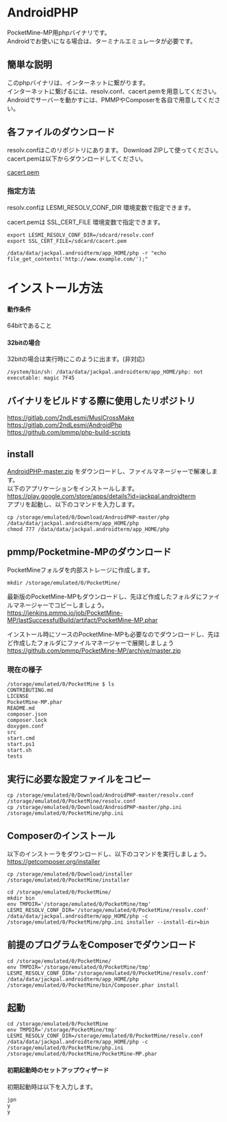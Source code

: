 # AndroidPHP
PocketMine-MP用phpバイナリです。<br />
Androidでお使いになる場合は、ターミナルエミュレータが必要です。<br />

## 簡単な説明
このphpバイナリは、インターネットに繋がります。  
インターネットに繋げるには、resolv.conf、cacert.pemを用意してください。  
Androidでサーバーを動かすには、PMMPやComposerを各自で用意してください。

## 各ファイルのダウンロード
resolv.confはこのリポジトリにあります。 Download ZIPして使ってください。  
cacert.pemは以下からダウンロードしてください。  
  
  
[cacert.pem](http://curl.haxx.se/ca/cacert.pem)  
  
  
### 指定方法
resolv.confは LESMI_RESOLV_CONF_DIR 環境変数で指定できます。  
  
cacert.pemは SSL_CERT_FILE 環境変数で指定できます。
```
export LESMI_RESOLV_CONF_DIR=/sdcard/resolv.conf
export SSL_CERT_FILE=/sdcard/cacert.pem

/data/data/jackpal.androidterm/app_HOME/php -r "echo file_get_contents('http://www.example.com/');"
```

# インストール方法

#### 動作条件
64bitであること<br />
#### 32bitの場合
32bitの場合は実行時にこのように出ます。(非対応)
```
/system/bin/sh: /data/data/jackpal.androidterm/app_HOME/php: not executable: magic 7F45
```
## バイナリをビルドする際に使用したリポジトリ
https://gitlab.com/2ndLesmi/MuslCrossMake <br />
https://gitlab.com/2ndLesmi/AndroidPhp <br />
https://github.com/pmmp/php-build-scripts <br />

## install
[AndroidPHP-master.zip](https://github.com/DaisukeDaisuke/AndroidPHP/archive/master.zip)  をダウンロードし、ファイルマネージャーで解凍します。<br />
以下のアプリケーションをインストールします。<br />
https://play.google.com/store/apps/details?id=jackpal.androidterm <br />
アプリを起動し、以下のコマンドを入力します。<br />
```
cp /storage/emulated/0/Download/AndroidPHP-master/php /data/data/jackpal.androidterm/app_HOME/php
chmod 777 /data/data/jackpal.androidterm/app_HOME/php
```

## pmmp/Pocketmine-MPのダウンロード
PocketMineフォルダを内部ストレージに作成します。<br />
```
mkdir /storage/emulated/0/PocketMine/
```

最新版のPocketMine-MPもダウンロードし、先ほど作成したフォルダにファイルマネージャーでコピーしましょう。<br />
https://jenkins.pmmp.io/job/PocketMine-MP/lastSuccessfulBuild/artifact/PocketMine-MP.phar <br />

インストール時にソースのPocketMine-MPも必要なのでダウンロードし、先ほど作成したフォルダにファイルマネージャーで展開しましょう<br />
https://github.com/pmmp/PocketMine-MP/archive/master.zip <br />

### 現在の様子
```
/storage/emulated/0/PocketMine $ ls
CONTRIBUTING.md
LICENSE
PocketMine-MP.phar
README.md
composer.json
composer.lock
doxygen.conf
src
start.cmd
start.ps1
start.sh
tests
```

## 実行に必要な設定ファイルをコピー
```
cp /storage/emulated/0/Download/AndroidPHP-master/resolv.conf /storage/emulated/0/PocketMine/resolv.conf
cp /storage/emulated/0/Download/AndroidPHP-master/php.ini /storage/emulated/0/PocketMine/php.ini
```

## Composerのインストール
以下のインストーラをダウンロードし、以下のコマンドを実行しましょう。<br />
https://getcomposer.org/installer

```
cp /storage/emulated/0/Download/installer /storage/emulated/0/PocketMine/installer

cd /storage/emulated/0/PocketMine/
mkdir bin
env TMPDIR='/storage/emulated/0/PocketMine/tmp' LESMI_RESOLV_CONF_DIR='/storage/emulated/0/PocketMine/resolv.conf' /data/data/jackpal.androidterm/app_HOME/php -c /storage/emulated/0/PocketMine/php.ini installer --install-dir=bin
```

## 前提のプログラムをComposerでダウンロード
```
cd /storage/emulated/0/PocketMine/
env TMPDIR='/storage/emulated/0/PocketMine/tmp' LESMI_RESOLV_CONF_DIR='/storage/emulated/0/PocketMine/resolv.conf' /data/data/jackpal.androidterm/app_HOME/php /storage/emulated/0/PocketMine/bin/Composer.phar install
```

## 起動
```
cd /storage/emulated/0/PocketMine
env TMPDIR='/storage/PocketMine/tmp' LESMI_RESOLV_CONF_DIR=/storage/emulated/0/PocketMine/resolv.conf /data/data/jackpal.androidterm/app_HOME/php -c /storage/emulated/0/PocketMine/php.ini /storage/emulated/0/PocketMine/PocketMine-MP.phar
```
#### 初期起動時のセットアップウィザード
初期起動時は以下を入力します。
```
jpn
y
y
```
